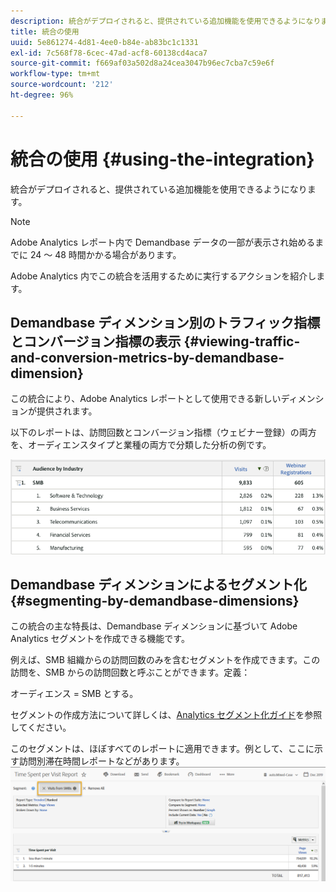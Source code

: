 ```yaml
---
description: 統合がデプロイされると、提供されている追加機能を使用できるようになります。
title: 統合の使用
uuid: 5e861274-4d81-4ee0-b84e-ab83bc1c1331
exl-id: 7c568f78-6cec-47ad-acf8-60138cd4aca7
source-git-commit: f669af03a502d8a24cea3047b96ec7cba7c59e6f
workflow-type: tm+mt
source-wordcount: '212'
ht-degree: 96%

---
```


# 統合の使用 {#using-the-integration}

統合がデプロイされると、提供されている追加機能を使用できるようになります。

>[!NOTE]
>
>Adobe Analytics レポート内で Demandbase データの一部が表示され始めるまでに 24 ～ 48 時間かかる場合があります。

Adobe Analytics 内でこの統合を活用するために実行するアクションを紹介します。

## Demandbase ディメンション別のトラフィック指標とコンバージョン指標の表示 {#viewing-traffic-and-conversion-metrics-by-demandbase-dimension}

この統合により、Adobe Analytics レポートとして使用できる新しいディメンションが提供されます。

以下のレポートは、訪問回数とコンバージョン指標（ウェビナー登録）の両方を、オーディエンスタイプと業種の両方で分類した分析の例です。

![](assets/metrics_db_dimensions.png)

## Demandbase ディメンションによるセグメント化 {#segmenting-by-demandbase-dimensions}

この統合の主な特長は、Demandbase ディメンションに基づいて Adobe Analytics セグメントを作成できる機能です。

例えば、SMB 組織からの訪問回数のみを含むセグメントを作成できます。この訪問を、SMB からの訪問回数と呼ぶことができます。定義：

オーディエンス = SMB とする。

セグメントの作成方法について詳しくは、[Analytics セグメント化ガイド](https://experienceleague.adobe.com/docs/analytics/components/segmentation/seg-home.html)を参照してください。

このセグメントは、ほぼすべてのレポートに適用できます。例として、ここに示す訪問別滞在時間レポートなどがあります。![](assets/segment_applied_report.png)
